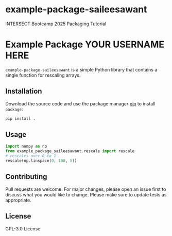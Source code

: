 # example-package-saileesawant
INTERSECT Bootcamp 2025 Packaging Tutorial

# Example Package YOUR USERNAME HERE
`example-package-saileesawant` is a simple Python library that contains a
single function for rescaling arrays.
## Installation
Download the source code and use the package manager
[pip](https://pip.pypa.io/en/stable/) to install `package`:
```bash
pip install .
```
## Usage
```python
import numpy as np
from example_package_saileesawant.rescale import rescale
# rescales over 0 to 1
rescale(np.linspace(0, 100, 5))
```
## Contributing
Pull requests are welcome. For major changes, please open an issue first to
discuss what you would like to change.
Please make sure to update tests as appropriate.
## License
GPL-3.0 License
